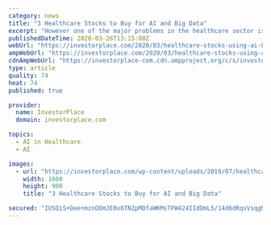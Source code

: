 ```yaml
---
category: news
title: "3 Healthcare Stocks to Buy for AI and Big Data"
excerpt: "However one of the major problems in the healthcare sector is how to collect and efficiently use data. The health care sector looks to be a logical application for artificial intelligence (AI) and big data. However, there are legitimate privacy concerns about the use of this data. One concern is how healthcare data can be used in predictive ..."
publishedDateTime: 2020-03-26T13:15:00Z
webUrl: "https://investorplace.com/2020/03/healthcare-stocks-using-ai-big-data/"
ampWebUrl: "https://investorplace.com/2020/03/healthcare-stocks-using-ai-big-data/amp/"
cdnAmpWebUrl: "https://investorplace-com.cdn.ampproject.org/c/s/investorplace.com/2020/03/healthcare-stocks-using-ai-big-data/amp/"
type: article
quality: 74
heat: 74
published: true

provider:
  name: InvestorPlace
  domain: investorplace.com

topics:
  - AI in Healthcare
  - AI

images:
  - url: "https://investorplace.com/wp-content/uploads/2019/07/healthcare1600a.jpg"
    width: 1600
    height: 900
    title: "3 Healthcare Stocks to Buy for AI and Big Data"

secured: "IUSQiS+Dee+mznODmJE8x6TNZpMDfaWKMsTFW424IIdDmL5/14d6dRqsVsqgNWkkWbMTjzmVaPUDje7JR8lrQwW24Zs52c5Tro/vU1IMXzwIKW1lfl0BT7MoAP+dat5jpywJn1rFHgIXi2v3JqOu92F2iD6E2kY3zxktEv6huMUsNQaAisd3Ynr0R5lQFwjtYAeMklgvfyzdpcWhw0gH5ptnE2npuQkyalT2Qfdk0LUzw2xCX5Hmd8o0wDOFlKcbk0Q3o3If0nAiVTTHOXORiJgQYGILQQnETKW3bE0ZiRQYDJPJ9PTvD2a0kCDRdY0T;DTNXXdwz+gn6nKedCv8OYA=="
---
```


